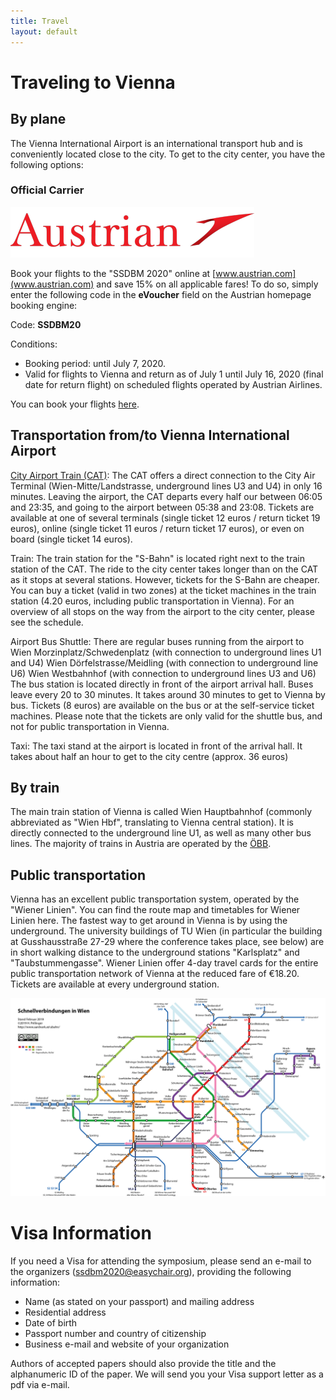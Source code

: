 ```yaml
---
title: Travel
layout: default
---
```



# Traveling to Vienna

## By plane

The Vienna International Airport is an international transport hub and is conveniently located close to the city. To get to the city center, you have the following options:

### Official Carrier

[![Austrian](/assets/images/austrian.png)](https://book.austrian.com/app/fb.fly?action=preload&evoucher=ssdbm20&journey=2&mode=date&l=EN)

Book your flights to the "SSDBM 2020" online at [www.austrian.com](www.austrian.com) and save 15% on all applicable fares! 
To do so, simply enter the following code in the **eVoucher** field on the Austrian homepage booking engine:

Code: **SSDBM20**

Conditions:
- Booking period: until July 7, 2020.
- Valid for flights to Vienna and return as of July 1 until July 16, 2020 (final date for return flight) on scheduled flights operated by Austrian Airlines.

You can book your flights [here](https://book.austrian.com/app/fb.fly?action=preload&evoucher=sstd19&journey=2&mode=date&l=EN).

## Transportation from/to Vienna International Airport

[City Airport Train (CAT)](https://www.cityairporttrain.com/en/home): The CAT offers a direct connection to the City Air Terminal (Wien-Mitte/Landstrasse, underground lines U3 and U4) in only 16 minutes. Leaving the airport, the CAT departs every half our between 06:05 and 23:35, and going to the airport between 05:38 and 23:08. Tickets are available at one of several terminals (single ticket 12 euros / return ticket 19 euros), online (single ticket 11 euros / return ticket 17 euros), or even on board (single ticket 14 euros).

Train: The train station for the "S-Bahn" is located right next to the train station of the CAT. The ride to the city center takes longer than on the CAT as it stops at several stations. However, tickets for the S-Bahn are cheaper. You can buy a ticket (valid in two zones) at the ticket machines in the train station (4.20 euros, including public transportation in Vienna). For an overview of all stops on the way from the airport to the city center, please see the schedule.

Airport Bus Shuttle: There are regular buses running from the airport to Wien Morzinplatz/Schwedenplatz (with connection to underground lines U1 and U4) Wien Dörfelstrasse/Meidling (with connection to underground line U6) Wien Westbahnhof (with connection to underground lines U3 and U6) The bus station is located directly in front of the airport arrival hall. Buses leave every 20 to 30 minutes. It takes around 30 minutes to get to Vienna by bus. Tickets (8 euros) are available on the bus or at the self-service ticket machines. Please note that the tickets are only valid for the shuttle bus, and not for public transportation in Vienna.

Taxi: The taxi stand at the airport is located in front of the arrival hall. It takes about half an hour to get to the city centre (approx. 36 euros)

## By train

The main train station of Vienna is called Wien Hauptbahnhof (commonly abbreviated as "Wien Hbf", translating to Vienna central station). It is directly connected to the underground line U1, as well as many other bus lines. The majority of trains in Austria are operated by the [ÖBB](https://www.oebb.at/en/).


## Public transportation

Vienna has an excellent public transportation system, operated by the "Wiener Linien". You can find the route map and timetables for Wiener Linien here. The fastest way to get around in Vienna is by using the underground. The university buildings of TU Wien (in particular the building at Gusshausstraße 27-29 where the conference takes place, see below) are in short walking distance to the underground stations "Karlsplatz" and "Taubstummengasse". Wiener Linien offer 4-day travel cards for the entire public transportation network of Vienna at the reduced fare of €18.20. Tickets are available at every underground station.

![vienna-subway](/assets/images/largemap-s-wien-h.png)

# Visa Information

If you need a Visa for attending the symposium, please send an e-mail to the organizers (ssdbm2020@easychair.org), providing the following information:

- Name (as stated on your passport) and mailing address
- Residential address
- Date of birth
- Passport number and country of citizenship
- Business e-mail and website of your organization

Authors of accepted papers should also provide the title and the alphanumeric ID of the paper. We will send you your Visa support letter as a pdf via e-mail.
